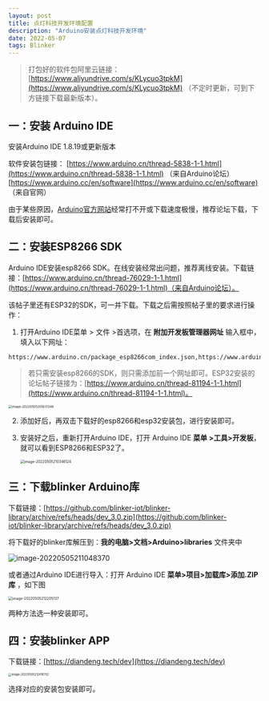 ```yaml
---
layout: post
title: 点灯科技开发环境配置
description: "Arduino安装点灯科技开发环境"
date: 2022-05-07
tags: Blinker   
---
```


> 打包好的软件包阿里云链接：[https://www.aliyundrive.com/s/KLycuo3tpkM](https://www.aliyundrive.com/s/KLycuo3tpkM) （不定时更新，可到下方链接下载最新版本）。

## 一：安装 Arduino IDE

安装Arduino IDE 1.8.19或更新版本

软件安装包链接： [https://www.arduino.cn/thread-5838-1-1.html](https://www.arduino.cn/thread-5838-1-1.html) （来自Arduino论坛）[https://www.arduino.cc/en/software](https://www.arduino.cc/en/software) （来自官网）

由于某些原因，[Arduino官方网站](https://www.arduino.cc/en/Main/Software)经常打不开或下载速度极慢，推荐论坛下载，下载后安装即可。

## 二：安装ESP8266 SDK

Arduino IDE安装esp8266 SDK。在线安装经常出问题，推荐离线安装。下载链接：[https://www.arduino.cn/thread-76029-1-1.html](https://www.arduino.cn/thread-76029-1-1.html)（来自Arduino论坛）。

该帖子里还有ESP32的SDK，可一并下载。下载之后需按照帖子里的要求进行操作：

1. 打开Arduino IDE菜单 > 文件 >首选项，在 **附加开发板管理器网址** 输入框中，填入以下网址：

``` 
https://www.arduino.cn/package_esp8266com_index.json,https://www.arduino.cn/package_esp32_index.jsonhttps://www.arduino.cn/package_esp32_index.json
```

> 若只需安装esp8266的SDK，则只需添加前一个网址即可。ESP32安装的论坛帖子链接为：[https://www.arduino.cn/thread-81194-1-1.html](https://www.arduino.cn/thread-81194-1-1.html)。

<img src="https://s2.loli.net/2022/05/05/yEhm6GViKWkgM2Y.png" alt="image-20220505205631346" style="zoom: 44%;" />

2. 添加好后，再双击下载好的esp8266和esp32安装包，进行安装即可。

3. 安装好之后，重新打开Arduino IDE，打开 Arduino IDE **菜单 >工具>开发板**，就可以看到ESP8266和ESP32了。

   <img src="https://s2.loli.net/2022/05/05/aih2nyd6GwcXrVS.png" alt="image-20220505210346124" style="zoom:50%;" />

## 三：下载blinker Arduino库

下载链接：[https://github.com/blinker-iot/blinker-library/archive/refs/heads/dev_3.0.zip](https://github.com/blinker-iot/blinker-library/archive/refs/heads/dev_3.0.zip)

将下载好的blinker库解压到：**我的电脑>文档>Arduino>libraries** 文件夹中

![image-20220505211048370](https://s2.loli.net/2022/05/05/tXjeKHE6iZWz9y8.png)

或者通过Arduino IDE进行导入：打开 Arduino IDE **菜单>项目>加载库>添加.ZIP库** ，如下图

<img src="https://s2.loli.net/2022/05/05/WeRZOIctnrazCwH.png" alt="image-20220505212205137" style="zoom:50%;" />

两种方法选一种安装即可。

## 四：安装blinker APP

下载链接：[https://diandeng.tech/dev](https://diandeng.tech/dev)

<img src="https://s2.loli.net/2022/05/05/tIKycTeXLuvbDoW.png" alt="image-20220505212416702" style="zoom:40%;" />

选择对应的安装包安装即可。
